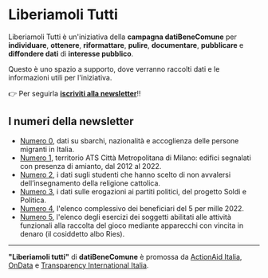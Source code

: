 # Liberiamoli Tutti

Liberiamoli Tutti è un'iniziativa della **campagna datiBeneComune** per **individuare**, **ottenere**, **riformattare**, **pulire**, **documentare**, **pubblicare** e **diffondere dati** di **interesse pubblico**.

Questo è uno spazio a supporto, dove verranno raccolti dati e le informazioni utili per l'iniziativa.

👉 Per seguirla [**iscriviti alla newsletter**](https://datibenecomune.substack.com/)!!

## I numeri della newsletter

- [Numero 0](https://datibenecomune.substack.com/p/il-numero-zero), dati su sbarchi, nazionalità e accoglienza delle persone migranti in Italia.
- [Numero 1](https://datibenecomune.substack.com/p/liberiamoli-tutti-numero-1), territorio ATS Città Metropolitana di Milano: edifici segnalati con presenza di amianto, dal 2012 al 2022.
- [Numero 2](https://datibenecomune.substack.com/p/liberiamoli-tutti-numero-2), i dati sugli studenti che hanno scelto di non avvalersi dell’insegnamento della religione cattolica.
- [Numero 3](https://datibenecomune.substack.com/p/liberiamoli-tutti-numero-3), i dati sulle erogazioni ai partiti politici, del progetto Soldi e Politica.
- [Numero 4](https://open.substack.com/pub/datibenecomune/p/liberiamoli-tutti-numero-4), l'elenco complessivo dei beneficiari del 5 per mille 2022.
- [Numero 5](https://datibenecomune.substack.com/p/liberiamoli-tutti-numero-5), l'elenco degli esercizi dei soggetti abilitati alle attività funzionali alla raccolta del gioco mediante apparecchi con vincita in denaro (il cosiddetto albo Ries).

---

**"Liberiamoli tutti"** di **datiBeneComune** è promossa da [ActionAid Italia](https://www.actionaid.it/), [OnData](http://ondata.it/) e [Transparency International Italia](https://www.transparency.it/).
